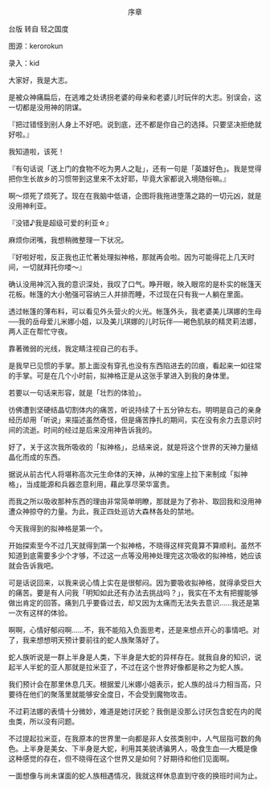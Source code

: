 <p align="center">序章</p>

台版 转自 轻之国度

图源：kerorokun

录入：kid

大家好，我是大志。

是被众神痛扁后，在逃难之处诱拐老婆的母亲和老婆儿时玩伴的大志。别误会，这一切都是没用神的阴谋。

『把过错怪到别人身上不好吧。说到底，还不都是你自己的选择。只要坚决拒绝就好啦。』

我知道啦，该死！

『有句话说「送上门的食物不吃为男人之耻」，还有一句是「英雄好色」。我是觉得把你生长故乡的习惯带到这里来不太好耶，毕竟大家都说入境随俗嘛。』

啊～烦死了烦死了。现在在我脑中低语，企图将我拖进堕落之路的一切元凶，就是没用神利亚。

『没错♪我是超级可爱的利亚☆』

麻烦你闭嘴，我想稍微整理一下状况。

『好啦好啦，反正我也正忙著处理拟神格，那就再会啦。因为可能得花上几天时间，一切就拜托你喽～』

确认没用神沉入我的意识深处，我叹了口气。睁开眼，映入眼帘的是朴实的帐篷天花板。帐篷的大小勉强可容纳三人并排而睡，不过现在只有我一人躺在里面。

透过帐篷的薄布料，可以看见外头营火的火光。帐篷外头，我老婆美儿琪娜的生母──我的岳母爱儿米娜小姐，以及美儿琪娜的儿时玩伴──褐色肌肤的精灵莉法娜，两人正在帮忙守夜。

靠著微弱的光线，我定睛注视自己的右手。

是我早已见惯的手掌。那上面没有穿孔也没有东西陷进去的凹痕，看起来一如往常的手掌。可是在几个小时前，拟神格正是从这张手掌进入到我的身体里。

若要以一句话来形容，就是「壮烈的体验」。

彷佛遭到坚硬结晶切割体内的痛苦，听说持续了十五分钟左右。明明是自己的亲身经历却用「听说」来描述虽然奇怪，但是痛苦挣扎的期间，实在没有余力去意识时间的流逝。时间的经过是后来没用神告诉我的。

好了，关于这次我所吸收的「拟神格」，总结来说，就是将这个世界的天神力量结晶化而成的东西。

据说从前古代人将堪称高次元生命体的天神，从神的宝座上拉下来制成「拟神格」，当成能源和兵器恣意利用，藉此享尽荣华富贵。

而我之所以吸收那种东西的理由非常简单明瞭，那就是为了弥补、取回我和没用神遭众神掠夺的力量。为此，我正四处巡访大森林各处的禁地。

今天我得到的拟神格是第一个。

开始探索至今不过几天就得到第一个拟神格，不晓得这样究竟算不算顺利。虽然不知道到底需要多少个才够，不过这一点等没用神处理完这次吸收的拟神格，她应该就会告诉我吧。

可是话说回来，以我来说心情上实在是很郁闷。因为要吸收拟神格，就得承受巨大的痛苦。要是有人问我「明知如此还有办法去挑战吗？」，我实在不太有把握能够做出肯定的回答。痛到几乎要昏过去，却又因为太痛而无法失去意识……我还是第一次有这样的体验。

啊啊，心情好郁闷啊……不，我不能陷入负面思考，还是来想点开心的事情吧。对了，我来想想明天预计要前往的蛇人族聚落好了。

蛇人族听说是一群上半身是人类，下半身是大蛇的异样存在。就我自身的知识，说起半人半蛇的亚人那就是拉米亚了，不过在这个世界好像都是称之为蛇人族。

我们预计会在那里休息几天。根据爱儿米娜小姐表示，蛇人族的战斗力相当高，只要待在他们的聚落里就能够安全度日，不会受到魔物攻击。

不过莉法娜的表情十分微妙，难道是她讨厌蛇？我倒是没那么讨厌包含蛇在内的爬虫类，所以没有问题。

不过提起拉米亚，在我原本的世界里一向都是非人女孩类别中，人气屈指可数的角色。上半身是美女、下半身是大蛇，利用其美貌诱骗男人，吸食生血──大概是像这种感觉的存在，但不晓得在这个世界又是如何？好期待和他们见面啊。

一面想像与尚未谋面的蛇人族相遇情况，我就这样休息直到守夜的换班时间为止。

